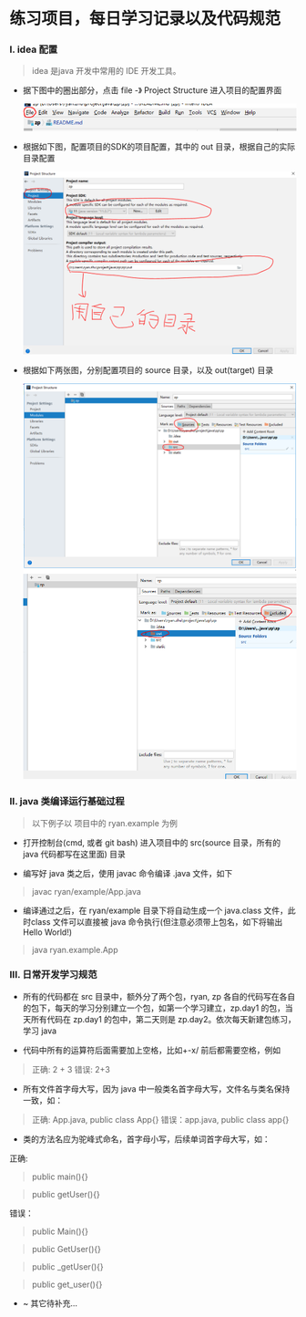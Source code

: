 # 练习项目，每日学习记录以及代码规范

### I. idea 配置

> idea 是java 开发中常用的 IDE 开发工具。

- 据下图中的圈出部分，点击 file  -》 Project Structure 进入项目的配置界面

  ![Image](./static/img/doc/file2ProjectStruct.PNG)

- 根据如下图，配置项目的SDK的项目配置，其中的 out 目录，根据自己的实际目录配置

  ![Image](./static/img/doc/project.PNG)
  
- 根据如下两张图，分别配置项目的 source 目录，以及 out(target) 目录

  ![Image](./static/img/doc/src.PNG)
  ![Image](./static/img/doc/excluded.PNG)


### II. java 类编译运行基础过程

> 以下例子以 项目中的 ryan.example 为例

- 打开控制台(cmd, 或者 git bash) 进入项目中的 src(source 目录，所有的 java 代码都写在这里面) 目录

- 编写好 java 类之后，使用 javac 命令编译 .java 文件，如下

> javac ryan/example/App.java

- 编译通过之后，在 ryan/example 目录下将自动生成一个 java.class 文件，此时class 文件可以直接被 java 命令执行(但注意必须带上包名，如下将输出 Hello World!)

> java ryan.example.App

### III. 日常开发学习规范

- 所有的代码都在 src 目录中，额外分了两个包，ryan, zp 各自的代码写在各自的包下，每天的学习分别建立一个包，如第一个学习建立，zp.day1 的包，当天所有代码在 zp.day1 的包中，第二天则是 zp.day2。依次每天新建包练习，学习 java

- 代码中所有的运算符后面需要加上空格，比如+-x/ 前后都需要空格，例如
> 正确: 2 + 3
> 错误: 2+3

- 所有文件首字母大写，因为 java 中一般类名首字母大写，文件名与类名保持一致，如：
> 正确: App.java,    public class App{}
> 错误：app.java,    public class app{}

- 类的方法名应为驼峰式命名，首字母小写，后续单词首字母大写，如：

正确:
> public main(){}

> public getUser(){}

错误：
> public Main(){}

> public GetUser(){}

> public _getUser(){}

> public get_user(){}

- ~ 其它待补充...